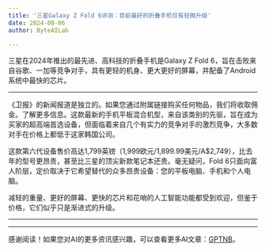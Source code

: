 ```yaml
---
title: '三星Galaxy Z Fold 6评测：目前最好的折叠手机仅有轻微升级'
date: 2024-08-06
author: ByteAILab

---
```


三星在2024年推出的最先进、高科技的折叠手机是Galaxy Z Fold 6，旨在击败来自谷歌、一加等竞争对手，具有更轻的机身、更大更好的屏幕，并配备了Android系统中最快的芯片。

---
《卫报》的新闻报道是独立的。如果您通过附属链接购买任何物品，我们将收取佣金。了解更多信息。这款最新的手机平板混合机型，来自该类别的先驱，旨在成为买家的超高端首选设备，但面临着来自几个有实力的竞争对手的激烈竞争，大多数对手在价格上都低于这家韩国公司。

这款第六代设备售价高达1,799英镑（1,999欧元/1,899.99美元/A$2,749），比去年的型号更昂贵，甚至比三星的顶尖新款笔记本还贵。毫无疑问，Fold 6只面向富人阶层，定价取决于它希望替代的众多昂贵设备：您的平板电脑、手机和个人电脑。 

减轻的重量、更好的屏幕、更快的芯片和花哨的人工智能功能都受到欢迎，但鉴于价格，它们似乎只是渐进式的升级。 

---
---
感谢阅读！如果您对AI的更多资讯感兴趣，可以查看更多AI文章：[GPTNB](https://gptnb.com)。